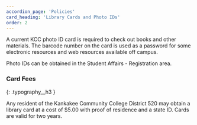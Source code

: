 ```yaml
---
accordion_page: 'Policies'
card_heading: 'Library Cards and Photo IDs'
order: 2
---
```


A current KCC photo ID card is required to check out books and other materials. The barcode number on the card is used as a password for some electronic resources and web resources available off campus.

Photo IDs can be obtained in the Student Affairs - Registration area.

### Card Fees
{: .typography__h3 }

Any resident of the Kankakee Community College District 520 may obtain a library card at a cost of $5.00 with proof of residence and a state ID. Cards are valid for two years.
